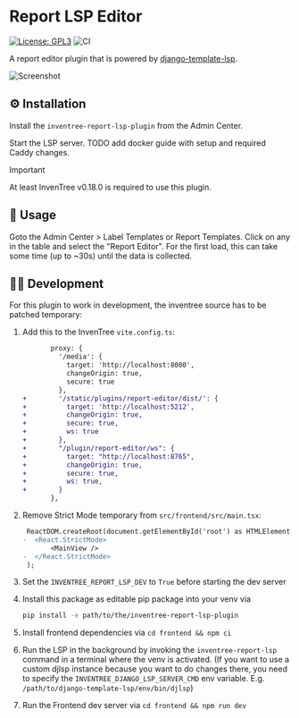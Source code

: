 # Report LSP Editor

[![License: GPL3](https://img.shields.io/badge/License-GPLv3-yellow.svg)](https://opensource.org/license/gpl-3-0)
![CI](https://github.com/wolflu05/inventree-report-lsp-plugin/actions/workflows/ci.yml/badge.svg)

A report editor plugin that is powered by [django-template-lsp](https://github.com/fourdigits/django-template-lsp).

![Screenshot](https://github.com/user-attachments/assets/4acfc96f-878b-42aa-8c40-d7e8b29f89a0)

## ⚙️ Installation

Install the `inventree-report-lsp-plugin` from the Admin Center.

Start the LSP server. TODO add docker guide with setup and required Caddy changes.

> [!IMPORTANT]
> At least InvenTree v0.18.0 is required to use this plugin.

## 🏃 Usage

Goto the Admin Center > Label Templates or Report Templates. Click on any in the table and select the "Report Editor". For the first load, this can take some time (up to ~30s) until the data is collected.

## 🧑‍💻 Development

For this plugin to work in development, the inventree source has to be patched temporary:

1. Add this to the InvenTree `vite.config.ts`:

   ```diff
          proxy: {
            '/media': {
              target: 'http://localhost:8000',
              changeOrigin: true,
              secure: true
            },
   +        '/static/plugins/report-editor/dist/': {
   +          target: 'http://localhost:5212',
   +          changeOrigin: true,
   +          secure: true,
   +          ws: true
   +        },
   +        "/plugin/report-editor/ws": {
   +          target: "http://localhost:8765",
   +          changeOrigin: true,
   +          secure: true,
   +          ws: true,
   +        }
          },
   ```

2. Remove Strict Mode temporary from `src/frontend/src/main.tsx`:

   ```diff
    ReactDOM.createRoot(document.getElementById('root') as HTMLElement).render(
   -  <React.StrictMode>
          <MainView />
   -  </React.StrictMode>
    );
   ```

3. Set the `INVENTREE_REPORT_LSP_DEV` to `True` before starting the dev server
4. Install this package as editable pip package into your venv via

   ```bash
   pip install -e path/to/the/inventree-report-lsp-plugin
   ```

5. Install frontend dependencies via `cd frontend && npm ci`
6. Run the LSP in the background by invoking the `inventree-report-lsp` command in a terminal where the venv is activated. (If you want to use a custom djlsp instance because you want to do changes there, you need to specify the `INVENTREE_DJANGO_LSP_SERVER_CMD` env variable. E.g. `/path/to/django-template-lsp/env/bin/djlsp`)
7. Run the Frontend dev server via `cd frontend && npm run dev`
